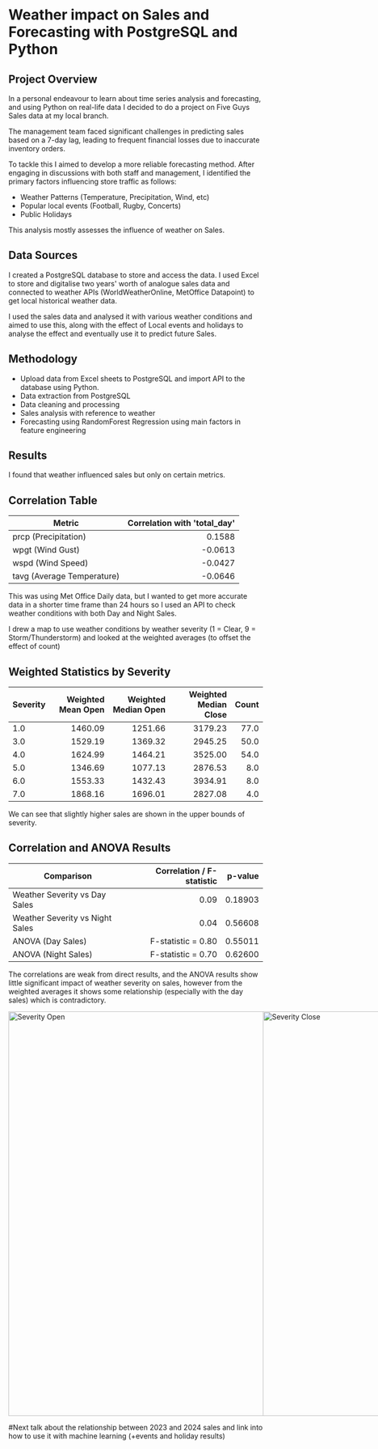 # Weather impact on Sales and Forecasting with PostgreSQL and Python 

## Project Overview
In a personal endeavour to learn about time series analysis and forecasting, and using Python on real-life data I decided to do a project on Five Guys Sales data at my local branch. 

The management team faced significant challenges in predicting sales based on a 7-day lag, leading to frequent financial losses due to inaccurate inventory orders.

To tackle this I aimed to develop a more reliable forecasting method. After engaging in discussions with both staff and management, I identified the primary factors influencing store traffic as follows:


- Weather Patterns (Temperature, Precipitation, Wind, etc)
- Popular local events (Football, Rugby, Concerts)
- Public Holidays

This analysis mostly assesses the influence of weather on Sales.

## Data Sources
I created a PostgreSQL database to store and access the data. I used Excel to store and digitalise two years' worth of analogue sales data and connected to weather APIs (WorldWeatherOnline, MetOffice Datapoint) to get local historical weather data. 

I used the sales data and analysed it with various weather conditions and aimed to use this, along with the effect of Local events and holidays to analyse the effect and eventually use it to predict future Sales.
## Methodology
-  Upload data from Excel sheets to PostgreSQL and import API to the database using Python. 
- Data extraction from PostgreSQL
- Data cleaning and processing
- Sales analysis with reference to weather
- Forecasting using RandomForest Regression using main factors in feature engineering 

## Results

I found that weather influenced sales but only on certain metrics.

## Correlation Table

| Metric            | Correlation with 'total_day' |
|-------------------|-----------------------------:|
| prcp (Precipitation)     | 0.1588                   |
| wpgt (Wind Gust)         | -0.0613                  |
| wspd (Wind Speed)        | -0.0427                  |
| tavg (Average Temperature)| -0.0646                  |

This was using Met Office Daily data, but I wanted to get more accurate data in a shorter time frame than 24 hours so I used an API to check weather conditions with both Day and Night Sales.

I drew a map to use weather conditions by weather severity (1 = Clear, 9 = Storm/Thunderstorm) and looked at the weighted averages (to offset the effect of count)

## Weighted Statistics by Severity

| Severity | Weighted Mean Open | Weighted Median Open | Weighted Median Close | Count |
|----------|-------------------:|---------------------:|-----------------------:|------:|
| 1.0      | 1460.09            | 1251.66              | 3179.23                | 77.0  |
| 3.0      | 1529.19            | 1369.32              | 2945.25                | 50.0  |
| 4.0      | 1624.99            | 1464.21              | 3525.00                | 54.0  |
| 5.0      | 1346.69            | 1077.13              | 2876.53                | 8.0   |
| 6.0      | 1553.33            | 1432.43              | 3934.91                | 8.0   |
| 7.0      | 1868.16            | 1696.01              | 2827.08                | 4.0   |

We can see that slightly higher sales are shown in the upper bounds of severity.

## Correlation and ANOVA Results

| Comparison                          | Correlation / F-statistic | p-value   |
|-------------------------------------|--------------------------:|----------:|
| Weather Severity vs Day Sales       | 0.09                      | 0.18903   |
| Weather Severity vs Night Sales     | 0.04                      | 0.56608   |
| ANOVA (Day Sales)                   | F-statistic = 0.80         | 0.55011   |
| ANOVA (Night Sales)                 | F-statistic = 0.70         | 0.62600   |

The correlations are weak from direct results, and the ANOVA results show little significant impact of weather severity on sales, however from the weighted averages it shows some relationship (especially with the day sales) which is contradictory.

<div style="display: flex; justify-content: space-around;">
  <img src="https://github.com/wbmorgan/Burger_sales/blob/main/Weather_models/Severity_open.png?raw=true" alt="Severity Open" width="800" />
  <img src="https://github.com/wbmorgan/Burger_sales/blob/main/Weather_models/Severity_close.png?raw=true" alt="Severity Close" width="800" />
</div>

#Next talk about the relationship between 2023 and 2024 sales and link into how to use it with machine learning (+events and holiday results)

